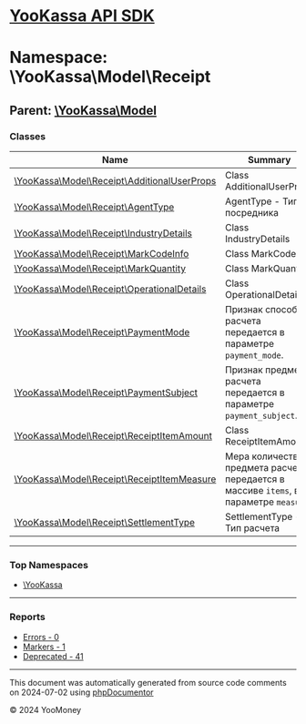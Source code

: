 # [YooKassa API SDK](../home.md)

# Namespace: \YooKassa\Model\Receipt

## Parent: [\YooKassa\Model](../namespaces/yookassa-model.md)

### Classes

| Name | Summary |
| ---- | ------- |
| [\YooKassa\Model\Receipt\AdditionalUserProps](../classes/YooKassa-Model-Receipt-AdditionalUserProps.md) | Class AdditionalUserProps |
| [\YooKassa\Model\Receipt\AgentType](../classes/YooKassa-Model-Receipt-AgentType.md) | AgentType - Тип посредника |
| [\YooKassa\Model\Receipt\IndustryDetails](../classes/YooKassa-Model-Receipt-IndustryDetails.md) | Class IndustryDetails |
| [\YooKassa\Model\Receipt\MarkCodeInfo](../classes/YooKassa-Model-Receipt-MarkCodeInfo.md) | Class MarkCodeInfo |
| [\YooKassa\Model\Receipt\MarkQuantity](../classes/YooKassa-Model-Receipt-MarkQuantity.md) | Class MarkQuantity |
| [\YooKassa\Model\Receipt\OperationalDetails](../classes/YooKassa-Model-Receipt-OperationalDetails.md) | Class OperationalDetails |
| [\YooKassa\Model\Receipt\PaymentMode](../classes/YooKassa-Model-Receipt-PaymentMode.md) | Признак способа расчета передается в параметре `payment_mode`. |
| [\YooKassa\Model\Receipt\PaymentSubject](../classes/YooKassa-Model-Receipt-PaymentSubject.md) | Признак предмета расчета передается в параметре `payment_subject`. |
| [\YooKassa\Model\Receipt\ReceiptItemAmount](../classes/YooKassa-Model-Receipt-ReceiptItemAmount.md) | Class ReceiptItemAmount |
| [\YooKassa\Model\Receipt\ReceiptItemMeasure](../classes/YooKassa-Model-Receipt-ReceiptItemMeasure.md) | Мера количества предмета расчета передается в массиве `items`, в параметре `measure`. |
| [\YooKassa\Model\Receipt\SettlementType](../classes/YooKassa-Model-Receipt-SettlementType.md) | SettlementType - Тип расчета |

---

### Top Namespaces

* [\YooKassa](../namespaces/yookassa.md)

---

### Reports
* [Errors - 0](../reports/errors.md)
* [Markers - 1](../reports/markers.md)
* [Deprecated - 41](../reports/deprecated.md)

---

This document was automatically generated from source code comments on 2024-07-02 using [phpDocumentor](http://www.phpdoc.org/)

&copy; 2024 YooMoney
